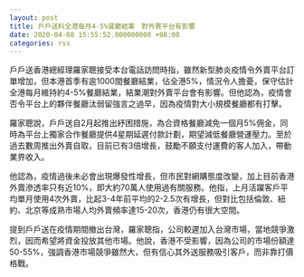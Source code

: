 ```yaml
---
layout: post
title: 戶戶送料全港每月4-5%餐廳結業　對外賣平台有影響
date: 2020-04-08 15:55:52.000000000 +08:00
categories: rss
---
```


戶戶送香港總經理羅家聰接受本台電話訪問時指，雖然新型肺炎疫情令外賣平台訂單增加，但本港首季有逾1000間餐廳結業，佔全港5%，情況令人擔憂，保守估計全港每月維持約4-5%餐廳結業，結業潮對外賣平台會有影響。但他認為，疫情會否令平台上的夥伴餐廳汰弱留強言之過早，因為疫情對大小規模餐廳都有打擊。

羅家聰說，戶戶送自2月起推出紓困措施，為合資格餐廳減免一個月5%佣金，同時為平台上獨家合作餐廳提供4星期延遲付款計劃，期望減低餐廳營運壓力。至於過去數周推出外賣自取，目前已有3倍增長，鼓勵不願支付運費的客人加入，帶動業界收入。

他認為，疫情過後未必會出現爆發性增長，但市民對網購態度改變，加上目前香港外賣滲透率只有近10%，即大約70萬人使用過有關服務。他指，上月活躍客戶平均單月使用4次外賣，比起3-4年前平均的2-2.5次有增長，但對比包括倫敦、紐約、北京等成熟市場人均外賣頻率達15-20次，香港仍有很大空間。

提到戶戶送在疫情期間撤出台灣，羅家聰指，公司較遲加入台灣市場，當地競爭激烈，因而希望將資金投放其他市場。他說，香港不受影響，因為公司的市場份額達50-55%，強調香港市場競爭雖然大，但有信心其外送服務吸引客戶，而非靠打價格戰。
